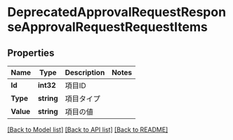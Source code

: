 # DeprecatedApprovalRequestResponseApprovalRequestRequestItems

## Properties

Name | Type | Description | Notes
------------ | ------------- | ------------- | -------------
**Id** | **int32** | 項目ID | 
**Type** | **string** | 項目タイプ | 
**Value** | **string** | 項目の値 | 

[[Back to Model list]](../README.md#documentation-for-models) [[Back to API list]](../README.md#documentation-for-api-endpoints) [[Back to README]](../README.md)



